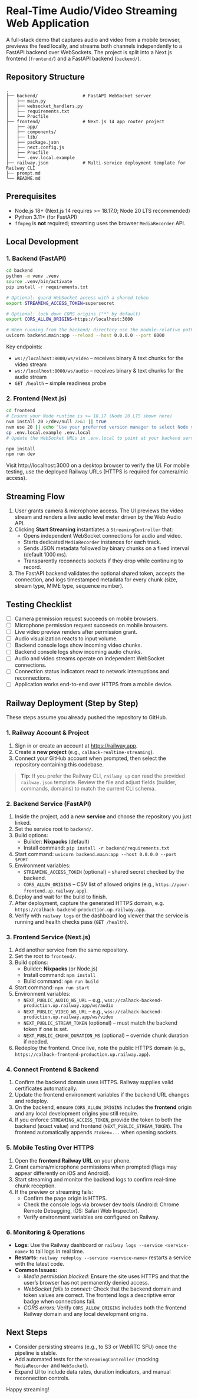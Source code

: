 # Real-Time Audio/Video Streaming Web Application

A full-stack demo that captures audio and video from a mobile browser, previews the feed locally, and streams both channels independently to a FastAPI backend over WebSockets. The project is split into a Next.js frontend (`frontend/`) and a FastAPI backend (`backend/`).

## Repository Structure

```
.
├── backend/                 # FastAPI WebSocket server
│   ├── main.py
│   ├── websocket_handlers.py
│   ├── requirements.txt
│   └── Procfile
├── frontend/                # Next.js 14 app router project
│   ├── app/
│   ├── components/
│   ├── lib/
│   ├── package.json
│   ├── next.config.js
│   ├── Procfile
│   └── .env.local.example
├── railway.json             # Multi-service deployment template for Railway CLI
├── prompt.md
└── README.md
```

## Prerequisites

- Node.js 18+ (Next.js 14 requires >= 18.17.0; Node 20 LTS recommended)
- Python 3.11+ (for FastAPI)
- `ffmpeg` is **not** required; streaming uses the browser `MediaRecorder` API.

## Local Development

### 1. Backend (FastAPI)

```bash
cd backend
python -m venv .venv
source .venv/bin/activate
pip install -r requirements.txt

# Optional: guard WebSocket access with a shared token
export STREAMING_ACCESS_TOKEN=supersecret

# Optional: lock down CORS origins ("*" by default)
export CORS_ALLOW_ORIGINS=https://localhost:3000

# When running from the backend/ directory use the module-relative path:
uvicorn backend.main:app --reload --host 0.0.0.0 --port 8000
```

Key endpoints:
- `ws://localhost:8000/ws/video` – receives binary & text chunks for the video stream
- `ws://localhost:8000/ws/audio` – receives binary & text chunks for the audio stream
- `GET /health` – simple readiness probe

### 2. Frontend (Next.js)

```bash
cd frontend
# Ensure your Node runtime is >= 18.17 (Node 20 LTS shown here)
nvm install 20 >/dev/null 2>&1 || true
nvm use 20 || echo "Use your preferred version manager to select Node >= 18.17"
cp .env.local.example .env.local
# Update the WebSocket URLs in .env.local to point at your backend service

npm install
npm run dev
```

Visit http://localhost:3000 on a desktop browser to verify the UI. For mobile testing, use the deployed Railway URLs (HTTPS is required for camera/mic access).

## Streaming Flow

1. User grants camera & microphone access. The UI previews the video stream and renders a live audio level meter driven by the Web Audio API.
2. Clicking **Start Streaming** instantiates a `StreamingController` that:
   - Opens independent WebSocket connections for audio and video.
   - Starts dedicated `MediaRecorder` instances for each track.
   - Sends JSON metadata followed by binary chunks on a fixed interval (default 1000 ms).
   - Transparently reconnects sockets if they drop while continuing to record.
3. The FastAPI backend validates the optional shared token, accepts the connection, and logs timestamped metadata for every chunk (size, stream type, MIME type, sequence number).

## Testing Checklist

- [ ] Camera permission request succeeds on mobile browsers.
- [ ] Microphone permission request succeeds on mobile browsers.
- [ ] Live video preview renders after permission grant.
- [ ] Audio visualization reacts to input volume.
- [ ] Backend console logs show incoming video chunks.
- [ ] Backend console logs show incoming audio chunks.
- [ ] Audio and video streams operate on independent WebSocket connections.
- [ ] Connection status indicators react to network interruptions and reconnections.
- [ ] Application works end-to-end over HTTPS from a mobile device.

## Railway Deployment (Step by Step)

These steps assume you already pushed the repository to GitHub.

### 1. Railway Account & Project

1. Sign in or create an account at https://railway.app.
2. Create a **new project** (e.g., `calhack-realtime-streaming`).
3. Connect your GitHub account when prompted, then select the repository containing this codebase.

> **Tip:** If you prefer the Railway CLI, `railway up` can read the provided `railway.json` template. Review the file and adjust fields (builder, commands, domains) to match the current CLI schema.

### 2. Backend Service (FastAPI)

1. Inside the project, add a new **service** and choose the repository you just linked.
2. Set the service root to `backend/`.
3. Build options:
   - Builder: **Nixpacks** (default)
   - Install command: `pip install -r backend/requirements.txt`
4. Start command: `uvicorn backend.main:app --host 0.0.0.0 --port $PORT`
5. Environment variables:
   - `STREAMING_ACCESS_TOKEN` (optional) – shared secret checked by the backend.
   - `CORS_ALLOW_ORIGINS` – CSV list of allowed origins (e.g., `https://your-frontend.up.railway.app`).
6. Deploy and wait for the build to finish.
7. After deployment, capture the generated HTTPS domain, e.g. `https://calhack-backend-production.up.railway.app`.
8. Verify with `railway logs` or the dashboard log viewer that the service is running and health checks pass (`GET /health`).

### 3. Frontend Service (Next.js)

1. Add another service from the same repository.
2. Set the root to `frontend/`.
3. Build options:
   - Builder: **Nixpacks** (or Node.js)
   - Install command: `npm install`
   - Build command: `npm run build`
4. Start command: `npm run start`
5. Environment variables:
   - `NEXT_PUBLIC_AUDIO_WS_URL` – e.g., `wss://calhack-backend-production.up.railway.app/ws/audio`
   - `NEXT_PUBLIC_VIDEO_WS_URL` – e.g., `wss://calhack-backend-production.up.railway.app/ws/video`
   - `NEXT_PUBLIC_STREAM_TOKEN` (optional) – must match the backend token if one is set.
   - `NEXT_PUBLIC_CHUNK_DURATION_MS` (optional) – override chunk duration if needed.
6. Redeploy the frontend. Once live, note the public HTTPS domain (e.g., `https://calhack-frontend-production.up.railway.app`).

### 4. Connect Frontend & Backend

1. Confirm the backend domain uses HTTPS. Railway supplies valid certificates automatically.
2. Update the frontend environment variables if the backend URL changes and redeploy.
3. On the backend, ensure `CORS_ALLOW_ORIGINS` includes the **frontend** origin and any local development origins you still require.
4. If you enforce `STREAMING_ACCESS_TOKEN`, provide the token to both the backend (exact value) and frontend (`NEXT_PUBLIC_STREAM_TOKEN`). The frontend automatically appends `?token=...` when opening sockets.

### 5. Mobile Testing Over HTTPS

1. Open the **frontend Railway URL** on your phone.
2. Grant camera/microphone permissions when prompted (flags may appear differently on iOS and Android).
3. Start streaming and monitor the backend logs to confirm real-time chunk reception.
4. If the preview or streaming fails:
   - Confirm the page origin is HTTPS.
   - Check the console logs via browser dev tools (Android: Chrome Remote Debugging, iOS: Safari Web Inspector).
   - Verify environment variables are configured on Railway.

### 6. Monitoring & Operations

- **Logs:** Use the Railway dashboard or `railway logs --service <service-name>` to tail logs in real time.
- **Restarts:** `railway redeploy --service <service-name>` restarts a service with the latest code.
- **Common Issues:**
  - *Media permission blocked:* Ensure the site uses HTTPS and that the user’s browser has not permanently denied access.
  - *WebSocket fails to connect:* Check that the backend domain and token values are correct. The frontend logs a descriptive error badge when connections fail.
  - *CORS errors:* Verify `CORS_ALLOW_ORIGINS` includes both the frontend Railway domain and any local development origins.

## Next Steps

- Consider persisting streams (e.g., to S3 or WebRTC SFU) once the pipeline is stable.
- Add automated tests for the `StreamingController` (mocking `MediaRecorder` and `WebSocket`).
- Expand UI to include data rates, duration indicators, and manual reconnection controls.

Happy streaming!
